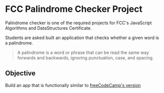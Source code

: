 # FCC Palindrome Checker Project 

Palindrome checker is one of the required projects for  FCC's JavaScript Algorithms and DataStructures Certificate.

Students are asked built an application that checks whether a given word is a palindrome. 
> A palindrome is a word or phrase that can be read the same way forwards and backwards, ignoring punctuation, case, and spacing.

## Objective 
Build an app that is functionally similar to [freeCodeCamp's version](https://palindrome-checker.freecodecamp.rocks/) 